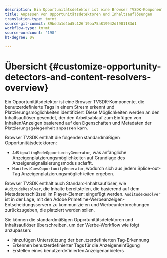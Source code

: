 ```yaml
---
description: Ein Opportunitätsdetektor ist eine Browser TVSDK-Komponente, die benutzerdefinierte Tags in einem Stream erkennt und Platzierungsmöglichkeiten identifiziert. Diese Möglichkeiten werden an den Inhaltsauflöser gesendet, der den Arbeitsablauf zum Einfügen von Inhalten/Anzeigen basierend auf den Eigenschaften und Metadaten der Platzierungsgelegenheit anpassen kann.
title: Anpassen von Opportunitätsdetektoren und Inhaltsauflösungen
translation-type: tm+mt
source-git-commit: 89bdda1d4bd5c126f19ba75a819942df901183d1
workflow-type: tm+mt
source-wordcount: '198'
ht-degree: 0%

---
```



# Übersicht {#customize-opportunity-detectors-and-content-resolvers-overview}

Ein Opportunitätsdetektor ist eine Browser TVSDK-Komponente, die benutzerdefinierte Tags in einem Stream erkennt und Platzierungsmöglichkeiten identifiziert. Diese Möglichkeiten werden an den Inhaltsauflöser gesendet, der den Arbeitsablauf zum Einfügen von Inhalten/Anzeigen basierend auf den Eigenschaften und Metadaten der Platzierungsgelegenheit anpassen kann.

Browser TVSDK enthält die folgenden standardmäßigen Opportunitätsdetektoren:

* `AdSignalingModeOpportunityGenerator`, was anfängliche Anzeigenplatzierungsmöglichkeiten auf Grundlage des Anzeigensignalisierungsmodus schafft.
* `ManifestCuesOpportunityGenerator`, wodurch sich aus jedem Splice-out-Tag Anzeigenplatzierungsmöglichkeiten ergeben.

Browser TVSDK enthält auch Standard-Inhaltsauflöser, wie `AuditudeResolver`, die Inhalte bereitstellen, die basierend auf dem Metadatenschlüssel im Player-Element eingefügt werden. `AuditudeResolver` ist in der Lage, mit den Adobe Primetime-Werbeanzeigen-Entscheidungsservern zu kommunizieren und Werbeunterbrechungen zurückzugeben, die platziert werden sollen.

Sie können die standardmäßigen Opportunitätsdetektoren und Inhaltsauflöser überschreiben, um den Werbe-Workflow wie folgt anzupassen:

* hinzufügen Unterstützung der benutzerdefinierten Tag-Erkennung
* Erkennen benutzerdefinierter Tags für die Anzeigeneinfügung
* Erstellen eines benutzerdefinierten Anzeigenanbieters

